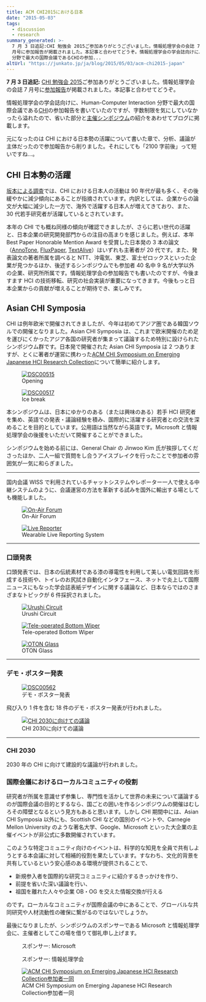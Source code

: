 ```yaml
---
title: ACM CHI2015における日本
date: "2015-05-03"
tags:
  - discussion
  - research
summary_generated: >-
  7 月 3 日追記:CHI 勉強会 2015ご参加ありがとうございました。情報処理学会の会誌 7
  月号に参加報告が掲載されました。本記事と合わせてどうぞ。情報処理学会の学会誌向けに、Human-Computer Interaction
  分野で最大の国際会議であるCHIの参加...
altUrl: "https://junkato.jp/ja/blog/2015/05/03/acm-chi2015-japan"
---
```


**7 月 3 日追記:** [CHI 勉強会 2015](http://hci.tokyo/seminar/chi2015/)ご参加ありがとうございました。情報処理学会の会誌 7 月号に[参加報告](http://id.nii.ac.jp/1001/00142321/)が掲載されました。本記事と合わせてどうぞ。

情報処理学会の学会誌向けに、Human-Computer Interaction 分野で最大の国際会議である[CHI](http://chi2015.acm.org/)の参加報告を書いていたのですが、字数制限を気にしていなかったら溢れたので、省いた部分と[主催シンポジウム](http://hci.tokyo)の紹介をあわせてブログに掲載します。

元になったのは CHI における日本勢の活躍について書いた章で、分析、議論が主体だったので参加報告から削りました。それにしても「2100 字前後」って短いですね…。

## CHI 日本勢の活躍

[坂本による調査](http://daisukesakamoto.jp/articles/Analysis-of-Japanese-Research-Activities-on-the-CHI-Conference)では、CHI における日本人の活動は 90 年代が最も多く、その後緩やかに減少傾向にあることが指摘されています。内訳としては、企業からの論文が大幅に減少した一方で、海外で活躍する日本人が増えてきており、また、30 代若手研究者が活躍しているとされています。

本年の CHI でも概ね同様の傾向が確認できましたが、さらに若い世代の活躍と、日本企業の研究開発部門からの注目の高まりを感じました。例えば、本年 Best Paper Honorable Mention Award を受賞した日本発の 3 本の論文（[AnnoTone](http://tealang.info/works/annotone.html), [FluxPaper](http://masaogata.com/projects/fluxpaper/), [TextAlive](https://junkato.jp/ja/textalive/)）はいずれも主著者が 20 代です。また、発表論文の著者所属を調べると NTT、沖電気、東芝、富士ゼロックスといった企業が見つかるほか、後述するシンポジウムでも参加者 40 名中 9 名が大学以外の企業、研究所所属です。情報処理学会の参加報告でも書いたのですが、今後ますます HCI の技術移転、研究の社会実装が重要になってきます。今後もっと日本企業からの貢献が増えることが期待でき、楽しみです。

## Asian CHI Symposia

CHI は例年欧米で開催されてきましたが、今年は初めてアジア圏である韓国ソウルでの開催となりました。Asian CHI Symposia は、これまで欧米開催のため足を運びにくかったアジア各国の研究者が集まって議論するため特別に設けられたシンポジウム群です。日本発で開催された Asian CHI Symposia は 2 つありますが、とくに著者が運営に携わった[ACM CHI Symposium on Emerging Japanese HCI Research Collection](http://hci.tokyo)について簡単に紹介します。

<figure className="small fixed-size left">
  <a href="/images/DSC00515.jpg"><img src="/images/DSC00515-150x150.jpg" alt="DSC00515" /></a>
  <figcaption>Opening</figcaption>
</figure>

<figure className="small fixed-size left">
  <a href="/images/DSC00517.jpg"><img src="/images/DSC00517-150x150.jpg" alt="DSC00517" /></a>
  <figcaption>Ice break</figcaption>
</figure>

本シンポジウムは、日本にゆかりのある（または興味のある）若手 HCI 研究者を集め、英語での発表・議論経験を積み、国際的に活躍する研究者との交流を深めることを目的としています。公用語は当然ながら英語です。Microsoft と情報処理学会の後援をいただいて開催することができました。

シンポジウムを始める前には、General Chair の Jinwoo Kim 氏が挨拶してくださったほか、二人一組で質問をし合うアイスブレイクを行ったことで参加者の雰囲気が一気に和らぎました。

<hr className="clearing" />

国内会議 WISS で利用されているチャットシステムやレポーター一人で使える中継システムのように、会議運営の方法を革新する試みを国外に輸出する場としても機能しました。

<figure className="fixed-size left">
  <a href="/images/DSC00518.jpg"><img src="/images/DSC00518-300x200.jpg" alt="On-Air Forum" /></a>
  <figcaption>On-Air Forum</figcaption>
</figure>

<figure className="fixed-size left">
  <a href="/images/DSC00524.jpg"><img src="/images/DSC00524-300x200.jpg" alt="Live Reporter" /></a>
  <figcaption>Wearable Live Reporting System</figcaption>
</figure>

<hr className="clearing" />

### 口頭発表

口頭発表では、日本の伝統素材である漆の導電性を利用して美しい電気回路を形成する技術や、トイレのお尻拭き自動化インタフェース、ネットで炎上して国際ニュースにもなった学会誌表紙デザインに関する議論など、日本ならではのさまざまなトピックが 6 件採択されました。

<figure className="fixed-size left">
  <a href="/images/DSC00534.jpg"><img src="/images/DSC00534-150x150.jpg" alt="Urushi Circuit" /></a>
  <figcaption>Urushi Circuit</figcaption>
</figure>

<figure className="fixed-size left">
  <a href="/images/DSC00531.jpg"><img src="/images/DSC00531-150x150.jpg" alt="Tele-operated Bottom Wiper" /></a>
  <figcaption>Tele-operated Bottom Wiper</figcaption>
</figure>

<figure className="fixed-size left">
  <a href="/images/DSC00550.jpg"><img src="/images/DSC00550-150x150.jpg" alt="OTON Glass" /></a>
  <figcaption>OTON Glass</figcaption>
</figure>

<hr className="clearing" />

### デモ・ポスター発表

<figure>
  <a href="/images/DSC00562.jpg"><img src="/images/DSC00562-1024x682.jpg" alt="DSC00562" /></a>
  <figcaption>デモ・ポスター発表</figcaption>
</figure>

飛び入り 1 件を含む 18 件のデモ・ポスター発表が行われました。

<figure className="right">
  <a href="/images/DSC00564.jpg"><img src="/images/DSC00564-300x119.jpg" alt="CHI 2030に向けての議論" /></a>
  <figcaption>CHI 2030に向けての議論</figcaption>
</figure>

<hr className="clearing" />

### CHI 2030

2030 年の CHI に向けて建設的な議論が行われました。

### 国際会議におけるローカルコミュニティの役割

研究者が所属を意識せず参集し、専門性を活かして世界の未来について議論するのが国際会議の目的とするなら、国ごとの囲いを作るシンポジウムの開催はむしろその障壁となるという見方もあると思います。しかし CHI 期間中には、Asian CHI Symposia 以外にも、Scottish CHI などの国別のイベントや、Carnegie Mellon University のような著名大学、Google、Microsoft といった大企業の主催イベントが非公式に多数開催されています。

このような特定コミュニティ向けのイベントは、科学的な知見を全員で共有しようとする本会議に対して相補的役割を果たしています。すなわち、文化的背景を共有しているという安心感のある環境が提供されることで、

- 新規参入者を国際的な研究コミュニティに紹介するきっかけを作り、
- 前提を省いた深い議論を行い、
- 祖国を離れた人々や企業 OB・OG を交えた情報交換が行える

のです。ローカルなコミュニティが国際会議の中にあることで、グローバルな共同研究や人材流動性の確保に繋がるのではないでしょうか。

最後になりましたが、シンポジウムのスポンサーである Microsoft と情報処理学会に、主催者としてこの場を借りて御礼申し上げます。

<figure className="left">
  <a href="http://www.microsoft.com/"><img src="/images/sponsor-msft.png" alt="" /></a>
  <figcaption>スポンサー: Microsoft</figcaption>
</figure>

<figure className="left">
  <a href="https://www.ipsj.or.jp/"><img src="/images/sponsor-ipsj.png" alt="" /></a>
  <figcaption>スポンサー: 情報処理学会</figcaption>
</figure>

<figure style={{ clear: "both" }}>
  <a href="/images/DSC00573.jpg"><img src="/images/DSC00573-1024x682.jpg" alt="ACM CHI Symposium on Emerging Japanese HCI Research Collection参加者一同" /></a>
  <figcaption>ACM CHI Symposium on Emerging Japanese HCI Research Collection参加者一同</figcaption>
</figure>
